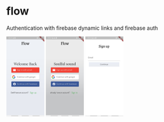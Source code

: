 # flow

Authentication with firebase dynamic links and firebase auth

<p float="left">
  <img src="/screenShots/Screenshot_20210120-092957.jpg" width="100" />
   <img src="/screenShots/Screenshot_20210120-093003.jpg" width="100" />
     <img src="/screenShots/Screenshot_20210120-093010.jpg" width="100" />
</p>
